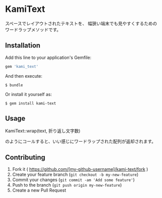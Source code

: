 # KamiText

スペースでレイアウトされたテキストを、
幅狭い端末でも見やすくするためのワードラップメソッドです。

## Installation

Add this line to your application's Gemfile:

```ruby
gem 'kami_text'
```

And then execute:

    $ bundle

Or install it yourself as:

    $ gem install kami-text

## Usage

KamiText::wrap(text, 折り返し文字数)

のようにコールすると、いい感じにワードラップされた配列が返却されます。

## Contributing

1. Fork it ( https://github.com/[my-github-username]/kami-text/fork )
2. Create your feature branch (`git checkout -b my-new-feature`)
3. Commit your changes (`git commit -am 'Add some feature'`)
4. Push to the branch (`git push origin my-new-feature`)
5. Create a new Pull Request
